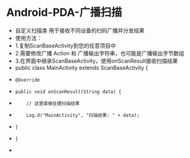 # Android-PDA-广播扫描
 * 自定义扫描类 用于接收不同设备的扫码广播并分发结果
 * 使用方法：<br>
 * 1.复制ScanBaseActivity到您的任意项目中
 * 2.需要修改广播 Action 和 广播输出字符串，也可能是广播输出字节数组
 * 3.在界面中继承ScanBaseActivity，使用onScanResult接收扫描结果
 * public class MainActivity extends ScanBaseActivity {
 *     @Override
 *     public void onScanResult(String data) {
 *         // 这里直接处理扫描结果
 *         Log.d("MainActivity", "扫描结果: " + data);
 *     }
 *     }
 * <br>
